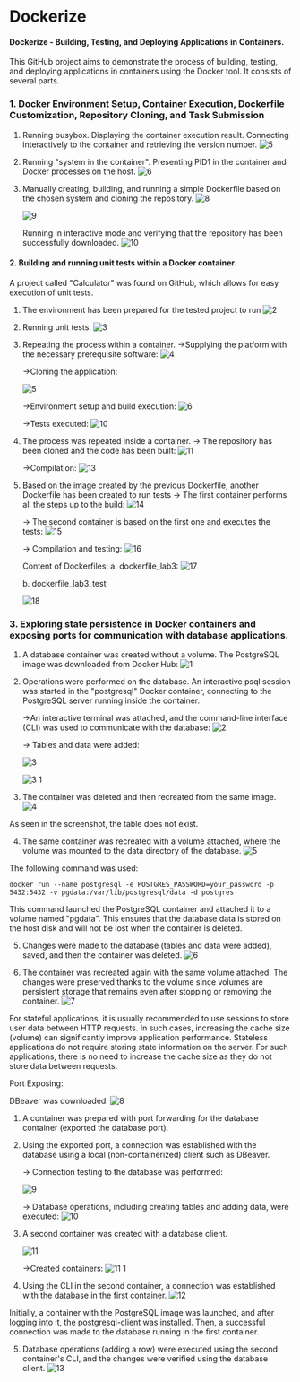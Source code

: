 # Dockerize
#### Dockerize - Building, Testing, and Deploying Applications in Containers.

This GitHub project aims to demonstrate the process of building, testing, and deploying applications in containers using the Docker tool. It consists of several parts.

### 1. Docker Environment Setup, Container Execution, Dockerfile Customization, Repository Cloning, and Task Submission

1. Running busybox.
Displaying the container execution result.
Connecting interactively to the container and retrieving the version number.
![5](https://github.com/Ulania/Dockerize/assets/96245511/76d37ed4-446c-480d-a81b-334f55fb5e7f)

2. Running "system in the container".
Presenting PID1 in the container and Docker processes on the host.
![6](https://github.com/Ulania/Dockerize/assets/96245511/bee0e8e7-e3ee-4f1e-9ebc-a5119830e42d)

3. Manually creating, building, and running a simple Dockerfile based on the chosen system and cloning the repository.
![8](https://github.com/Ulania/Dockerize/assets/96245511/aa8829d2-94e4-49c8-bcae-4a68bcda45b5)



    ![9](https://github.com/Ulania/Dockerize/assets/96245511/b156c29f-639b-4caa-b325-cbc85fddeb75)

    Running in interactive mode and verifying that the repository has been successfully downloaded.
    ![10](https://github.com/Ulania/Dockerize/assets/96245511/d85fe547-f579-4ba0-9143-5efa212b95a0)


#### 2. Building and running unit tests within a Docker container.
A project called "Calculator" was found on GitHub, which allows for easy execution of unit tests.

1. The environment has been prepared for the tested project to run
![2](https://github.com/Ulania/Dockerize/assets/96245511/d27f8a6a-84ba-4857-9d72-ce17b8f627af)

2. Running unit tests.
![3](https://github.com/Ulania/Dockerize/assets/96245511/b82e4433-86a4-4ab3-850e-9997c2d707ca)

3. Repeating the process within a container.
->Supplying the platform with the necessary prerequisite software:
![4](https://github.com/Ulania/Dockerize/assets/96245511/776b5473-1f90-4dd1-b784-3b2c5129ea11)

    ->Cloning the application:

    ![5](https://github.com/Ulania/Dockerize/assets/96245511/8e884f4c-4be0-42c5-91df-541bdb20c63c)

    ->Environment setup and build execution:
![6](https://github.com/Ulania/Dockerize/assets/96245511/129491b0-e7ff-412a-bfd0-9ff229efbe56)

    ->Tests executed:
![10](https://github.com/Ulania/Dockerize/assets/96245511/978c2460-fa79-4add-b30e-341351c6aef2)

5. The process was repeated inside a container.
-> The repository has been cloned and the code has been built:
![11](https://github.com/Ulania/Dockerize/assets/96245511/d7115fbe-7115-4ec1-98b2-2e3f41398d63)

    ->Compilation:
![13](https://github.com/Ulania/Dockerize/assets/96245511/cb0ce6b0-fbb0-4ec1-b910-99363f58b81d)

6. Based on the image created by the previous Dockerfile, another Dockerfile has been created to run tests
-> The first container performs all the steps up to the build:
![14](https://github.com/Ulania/Dockerize/assets/96245511/3734a70d-ab54-417b-9515-5fd241a22aba)

    -> The second container is based on the first one and executes the tests:
![15](https://github.com/Ulania/Dockerize/assets/96245511/b32b78e8-360a-4c8d-aa25-3e176ffba58a)

    -> Compilation and testing:
![16](https://github.com/Ulania/Dockerize/assets/96245511/ee2e1466-1290-46c3-8aed-ffdaf81f51ce)

    Content of Dockerfiles:
    a. dockerfile_lab3:
![17](https://github.com/Ulania/Dockerize/assets/96245511/0639b2b5-e50e-44ad-b539-362ab2878776)

   b. dockerfile_lab3_test

   ![18](https://github.com/Ulania/Dockerize/assets/96245511/e557998d-c56d-4ccc-94c0-e641e2da1dc5)


### 3. Exploring state persistence in Docker containers and exposing ports for communication with database applications.

1. A database container was created without a volume.
The PostgreSQL image was downloaded from Docker Hub:
![1](https://github.com/Ulania/Dockerize/assets/96245511/547f4d67-d3f1-4561-8341-699d0e1da503)

2. Operations were performed on the database. An interactive psql session was started in the "postgresql" Docker container, connecting to the PostgreSQL server running inside the container.

    ->An interactive terminal was attached, and the command-line interface (CLI) was used to communicate with the database:
![2](https://github.com/Ulania/Dockerize/assets/96245511/0bf13d93-4f8a-4a2b-b5aa-b0b68a5e3b42)

    -> Tables and data were added:

    ![3](https://github.com/Ulania/Dockerize/assets/96245511/0c1ded92-8408-4041-a251-5675bd87c952)

    ![3 1](https://github.com/Ulania/Dockerize/assets/96245511/6cac4aa2-3072-42c8-a887-cc0cc13a3fd9)

3. The container was deleted and then recreated from the same image.
![4](https://github.com/Ulania/Dockerize/assets/96245511/4829d9a1-580d-4103-8df6-b2d898e6dea4)

As seen in the screenshot, the table does not exist.

4. The same container was recreated with a volume attached, where the volume was mounted to the data directory of the database.
![5](https://github.com/Ulania/Dockerize/assets/96245511/6e42d266-fe65-4ca7-8b5b-c78990fe5f7b)


The following command was used:
 
 ```docker run --name postgresql -e POSTGRES_PASSWORD=your_password -p 5432:5432 -v pgdata:/var/lib/postgresql/data -d postgres```

This command launched the PostgreSQL container and attached it to a volume named "pgdata". This ensures that the database data is stored on the host disk and will not be lost when the container is deleted.

5. Changes were made to the database (tables and data were added), saved, and then the container was deleted.
![6](https://github.com/Ulania/Dockerize/assets/96245511/33e5d04e-578a-4c65-b7f1-cedd1acc7b95)

6. The container was recreated again with the same volume attached.
The changes were preserved thanks to the volume since volumes are persistent storage that remains even after stopping or removing the container.
![7](https://github.com/Ulania/Dockerize/assets/96245511/3262f762-c226-401d-b62a-f6b7aace8600)

For stateful applications, it is usually recommended to use sessions to store user data between HTTP requests. In such cases, increasing the cache size (volume) can significantly improve application performance. Stateless applications do not require storing state information on the server. For such applications, there is no need to increase the cache size as they do not store data between requests.

Port Exposing:

   DBeaver was downloaded:
    ![8](https://github.com/Ulania/Dockerize/assets/96245511/61d13d3d-9d04-4126-b003-dff40e20bbdb)

1. A container was prepared with port forwarding for the database container (exported the database port).

2. Using the exported port, a connection was established with the database using a local (non-containerized) client such as DBeaver.

    -> Connection testing to the database was performed:

    ![9](https://github.com/Ulania/Dockerize/assets/96245511/5331a80d-40ce-4b30-8ea1-16ed84eaaa59)

    -> Database operations, including creating tables and adding data, were executed:
![10](https://github.com/Ulania/Dockerize/assets/96245511/74d9f6e0-bde6-4e34-92d5-9aa0b56e6c0d)
   
3. A second container was created with a database client.

    ![11](https://github.com/Ulania/Dockerize/assets/96245511/69f58507-898f-4797-9cba-b10781373d34)

    ->Created containers:
![11 1](https://github.com/Ulania/Dockerize/assets/96245511/392bd0ca-c410-45a8-91b3-62e2aa3e8dd9)

4. Using the CLI in the second container, a connection was established with the database in the first container.
![12](https://github.com/Ulania/Dockerize/assets/96245511/1f0ea5b4-fc3d-40e8-8da4-3aa951e5022c)

Initially, a container with the PostgreSQL image was launched, and after logging into it, the postgresql-client was installed. Then, a successful connection was made to the database running in the first container.

5. Database operations (adding a row) were executed using the second container's CLI, and the changes were verified using the database client.
![13](https://github.com/Ulania/Dockerize/assets/96245511/840489da-9cc6-4f33-9e10-55b6d3ef2e79)

